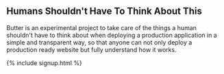 ## Humans Shouldn't Have To Think About This

Butter is an experimental project to take care of the things a human shouldn't
have to think about when deploying a production application in a simple and
transparent way, so that anyone can not only deploy a production ready website
but fully understand how it works.

{% include signup.html %}
